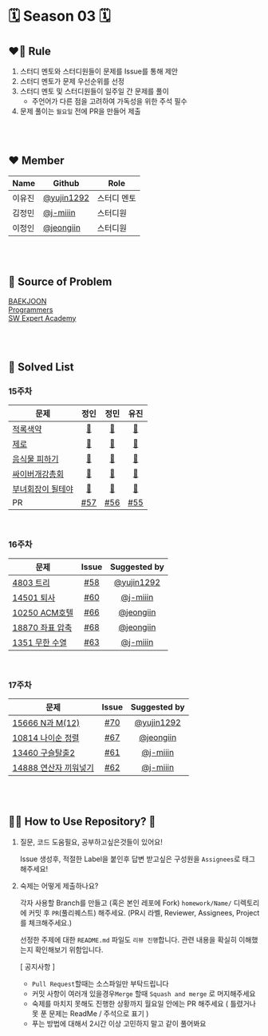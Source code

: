 # 🗓️ Season 03 🗓️

## ❤️‍🔥 Rule


1. 스터디 멘토와  스터디원들이 문제를 Issue를 통해 제안
2. 스터디 멘토가 문제 우선순위를 선정
3. 스터디 멘토 및 스터디원들이 일주일 간 문제를 풀이
    - 주언어가 다른 점을 고려하여 가독성을 위한 주석 필수
4. 문제 풀이는 ```월요일``` 전에 PR을 만들어 제출

</br>
</br>

## ❤️ Member
|Name|Github|Role|
|------|---|---|
|이유진|[@yujin1292](https://github.com/yujin1292)|스터디 멘토|
|김정민|[@j-miiin](https://github.com/j-miiin)|스터디원|
|이정인|[@jeongiin](https://github.com/jeongiin)|스터디원|

</br>
</br>

## 📕 Source of Problem
[BAEKJOON](https://www.acmicpc.net/) </br>
[Programmers](https://programmers.co.kr/learn/challenges?tab=all_challenges) </br>
[SW Expert Academy](https://swexpertacademy.com/main/main.do) </br>

</br>
</br>

## 🚩 Solved List



### 15주차 
| 문제 | 정인 | 정민 | 유진 |
|------|:------:|:-----:|:------:|
|[적록색약](https://www.acmicpc.net/problem/10026) | [💯](https://github.com/yujin1292/BreakingCodingTest/blob/main/Season%2002/homework/JeongIn/Week15/10026.py) | [💯](https://github.com/yujin1292/BreakingCodingTest/blob/main/Season%2002/homework/JeongMin/week%2015/week15_10026.java) | [💯](https://github.com/yujin1292/BreakingCodingTest/blob/main/Season%2002/homework/Yujin/Week%2015/10026%20%EC%A0%81%EB%A1%9D%EC%83%89%EC%95%BD.cpp) |
|[제로](https://www.acmicpc.net/problem/10773)| [💯](https://github.com/yujin1292/BreakingCodingTest/blob/main/Season%2002/homework/JeongIn/Week15/10773.py) | [💯](https://github.com/yujin1292/BreakingCodingTest/blob/main/Season%2002/homework/JeongMin/week%2015/week15_10773.java) | [💯](https://github.com/yujin1292/BreakingCodingTest/blob/main/Season%2002/homework/Yujin/Week%2015/10773%20%EC%A0%9C%EB%A1%9C.cpp) |
|[음식물 피하기](https://www.acmicpc.net/problem/1743)| [💯](https://github.com/yujin1292/BreakingCodingTest/blob/main/Season%2002/homework/JeongIn/Week15/1743.py) | [💯](https://github.com/yujin1292/BreakingCodingTest/blob/main/Season%2002/homework/JeongMin/week%2015/week15_1743.java) | [💯](https://github.com/yujin1292/BreakingCodingTest/blob/main/Season%2002/homework/Yujin/Week%2015/1743%20%EC%9D%8C%EC%8B%9D%EB%AC%BC%20%ED%94%BC%ED%95%98%EA%B8%B0.cpp) |
|[싸이버개강총회](https://www.acmicpc.net/problem/19583)| [💯](https://github.com/yujin1292/BreakingCodingTest/blob/main/Season%2002/homework/JeongIn/Week15/19583.py) | [💯](https://github.com/yujin1292/BreakingCodingTest/blob/main/Season%2002/homework/JeongMin/week%2015/week15_19583.java) | [💯](https://github.com/yujin1292/BreakingCodingTest/blob/main/Season%2002/homework/Yujin/Week%2015/19583%20%EC%8B%B8%EC%9D%B4%EB%B2%84%EA%B0%9C%EA%B0%95%EC%B4%9D%ED%9A%8C.cpp) |
|[부녀회장이 될테야](https://www.acmicpc.net/problem/2775)| [💯](https://github.com/yujin1292/BreakingCodingTest/blob/main/Season%2002/homework/JeongIn/Week15/2775.py) | [💯](https://github.com/yujin1292/BreakingCodingTest/blob/main/Season%2002/homework/JeongMin/week%2015/week15_2775.java) | [💯](https://github.com/yujin1292/BreakingCodingTest/blob/main/Season%2002/homework/Yujin/Week%2015/2775%20%EB%B6%80%EB%85%80%ED%9A%8C%EC%9E%A5%EC%9D%B4%20%EB%90%A0%ED%85%8C%EC%95%BC.cpp) |
| PR | [#57](https://github.com/yujin1292/BreakingCodingTest/pull/57)|[#56](https://github.com/yujin1292/BreakingCodingTest/pull/56) |[#55](https://github.com/yujin1292/BreakingCodingTest/pull/55) |

</br>

### 16주차 
| 문제 | Issue | Suggested by |
|------|:------:| :---:|
|[4803 트리](https://www.acmicpc.net/problem/4803) | [#58](https://github.com/yujin1292/BreakingCodingTest/issues/58) | [@yujin1292](https://github.com/yujin1292) |
|[14501 퇴사](https://www.acmicpc.net/problem/14501)| [#60](https://github.com/yujin1292/BreakingCodingTest/issues/60)  | [@j-miiin](https://github.com/j-miiin) |
|[10250 ACM호텔](https://www.acmicpc.net/problem/10250)| [#66](https://github.com/yujin1292/BreakingCodingTest/issues/66)  | [@jeongiin](https://github.com/jeongiin) |
|[18870 좌표 압축](https://www.acmicpc.net/problem/18870)| [#68](https://github.com/yujin1292/BreakingCodingTest/issues/68)  | [@jeongiin](https://github.com/jeongiin) |
|[1351 무한 수열](https://www.acmicpc.net/problem/1351)| [#63](https://github.com/yujin1292/BreakingCodingTest/issues/63)  | [@j-miiin](https://github.com/j-miiin) |

</br>

###  17주차
| 문제 | Issue | Suggested by |
|------|:------:| :---:|
|[15666 N과 M(12)](https://www.acmicpc.net/problem/15666) | [#70](https://github.com/yujin1292/BreakingCodingTest/issues/70) | [@yujin1292](https://github.com/yujin1292) |
|[10814 나이순 정렬 ](https://www.acmicpc.net/problem/10814) | [#67](https://github.com/yujin1292/BreakingCodingTest/issues/67) |[@jeongiin](https://github.com/jeongiin)|
|[13460 구슬탈출2](https://www.acmicpc.net/problem/13460 ) | [#61](https://github.com/yujin1292/BreakingCodingTest/issues/61) | [@j-miiin](https://github.com/j-miiin)|
|[14888 연산자 끼워넣기](https://www.acmicpc.net/problem/14888) | [#62](https://github.com/yujin1292/BreakingCodingTest/issues/62) | [@j-miiin](https://github.com/j-miiin) |




</br>
</br>


## 🤷‍♀️ How to Use Repository? 🤷
1. 질문, 코드 도움필요, 공부하고싶은것들이 있어요!

    Issue 생성후, 적절한 Label을 붙인후 답변 받고싶은 구성원을 ```Assignees```로 태그해주세요!

2. 숙제는 어떻게 제출하나요?

    각자 사용할 Branch를 만들고 (혹은 본인 레포에 Fork)  ```homework/Name/``` 디렉토리에 커밋 후 ```PR```(풀리퀘스트) 해주세요.
    (PR시 라벨, Reviewer, Assignees, Project 를 체크해주세요.)
    
    선정한 주제에 대한 ```README.md``` 파일도 ```리뷰 진행```합니다. 관련 내용을 확실히 이해했는지 확인해보기 위함입니다.



    [ 공지사항 ]
    - ```Pull Request```할때는 소스파일만 부탁드립니다
    - 커밋 사항이 여러개 있을경우```Merge``` 할때 ```Squash and merge``` 로 머지해주세요
    - 숙제를 마치지 못해도 진행한 상황까지 월요일 안에는 PR 해주세요 ( 틀렸거나 못 푼 문제는 ReadMe / 주석으로 표기 )
    - 푸는 방법에 대해서 2시간 이상 고민하지 말고 같이 풀어봐요
    
